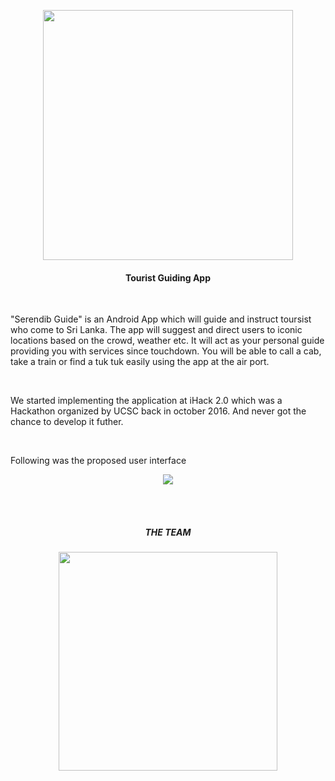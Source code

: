 <p align="center">
  <img src="https://cloud.githubusercontent.com/assets/25959096/24069469/990121f4-0bce-11e7-91ee-3baa5a441dd6.png" width="400"/> 
</p>
<h4 align="center">Tourist Guiding App</h4><br />

<p>"Serendib Guide" is an Android App which will guide and instruct toursist who come to Sri Lanka. The app will suggest and direct users to iconic locations based on the crowd, weather etc. It will act as your personal guide providing you with services since touchdown. You will be able to call a cab, take a train or find a tuk tuk easily using the app at the air port. 
</p><br />

<p>We started implementing the application at iHack 2.0 which was a Hackathon organized by UCSC back in october 2016. And never got the chance to develop it futher. 
</p><br />

<p>Following was the proposed user interface</p>

<p align="center">
  <img src="https://cloud.githubusercontent.com/assets/25959096/24069444/31e38d72-0bce-11e7-9dbb-2e3370b9e279.png" /> 
</p>
<br><br>
<h5 align="center">THE TEAM</h5>
<p align="center">
  <img src="https://cloud.githubusercontent.com/assets/25959096/24069442/2fd76e54-0bce-11e7-8b86-eccbd2301ece.jpg" width="350"/> 
</p>
